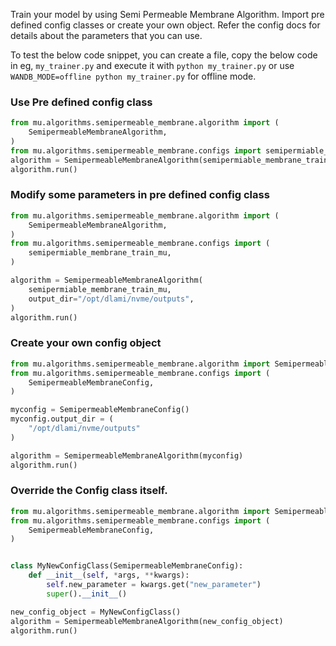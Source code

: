 Train your model by using Semi Permeable Membrane Algorithm. Import pre defined config classes or create your own object.
Refer the config docs for details about the parameters that you can use.

To test the below code snippet, you can create a file, copy the below code in eg, `my_trainer.py`
and execute it with `python my_trainer.py` or use `WANDB_MODE=offline python my_trainer.py` for offline mode.

### Use Pre defined config class
```python
from mu.algorithms.semipermeable_membrane.algorithm import (
    SemipermeableMembraneAlgorithm,
)
from mu.algorithms.semipermeable_membrane.configs import semipermiable_membrane_train_mu
algorithm = SemipermeableMembraneAlgorithm(semipermiable_membrane_train_mu)
algorithm.run()
```

### Modify some parameters in pre defined config class
```python
from mu.algorithms.semipermeable_membrane.algorithm import (
    SemipermeableMembraneAlgorithm,
)
from mu.algorithms.semipermeable_membrane.configs import (
    semipermiable_membrane_train_mu,
)

algorithm = SemipermeableMembraneAlgorithm(
    semipermiable_membrane_train_mu,
    output_dir="/opt/dlami/nvme/outputs",
)
algorithm.run()
```


### Create your own config object
```python
from mu.algorithms.semipermeable_membrane.algorithm import SemipermeableMembraneAlgorithm
from mu.algorithms.semipermeable_membrane.configs import (
    SemipermeableMembraneConfig,
)

myconfig = SemipermeableMembraneConfig()
myconfig.output_dir = (
    "/opt/dlami/nvme/outputs"
)

algorithm = SemipermeableMembraneAlgorithm(myconfig)
algorithm.run()

```

### Override the Config class itself.
```python
from mu.algorithms.semipermeable_membrane.algorithm import SemipermeableMembraneAlgorithm
from mu.algorithms.semipermeable_membrane.configs import (
    SemipermeableMembraneConfig,
)


class MyNewConfigClass(SemipermeableMembraneConfig):
    def __init__(self, *args, **kwargs):
        self.new_parameter = kwargs.get("new_parameter")
        super().__init__()

new_config_object = MyNewConfigClass()
algorithm = SemipermeableMembraneAlgorithm(new_config_object)
algorithm.run()

```